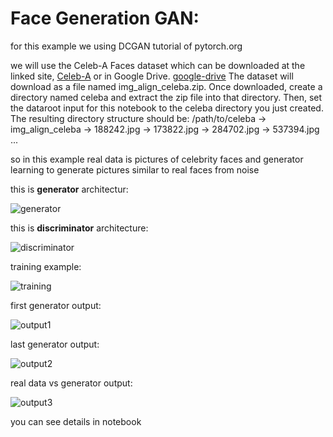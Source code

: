 # Face Generation GAN:

for this example we using DCGAN tutorial of pytorch.org

we will use the Celeb-A Faces dataset which can be downloaded at the linked site,
[Celeb-A](http://mmlab.ie.cuhk.edu.hk/projects/CelebA.html)
or in Google Drive.
[google-drive](https://drive.google.com/drive/folders/0B7EVK8r0v71pTUZsaXdaSnZBZzg)
The dataset will download as a file named img_align_celeba.zip. Once downloaded, create a directory named celeba and extract the zip file into that directory. Then, set the dataroot input for this notebook to the celeba directory you just created. The resulting directory structure should be:
  /path/to/celeba
    -> img_align_celeba
        -> 188242.jpg
        -> 173822.jpg
        -> 284702.jpg
        -> 537394.jpg
           ...

so in this example real data is pictures of celebrity faces and generator learning to generate pictures similar to real faces from noise

this is **generator** architectur:

![generator](https://github.com/A30Z/GAN/assets/121484376/6fc02246-8a23-44b6-a68a-d55a8bd89c1d)


this is **discriminator** architecture:

![discriminator](https://github.com/A30Z/GAN/assets/121484376/997f91a6-1c0b-4d99-9742-7b4c83a8fcc8)


training example:

![training](https://github.com/A30Z/GAN/assets/121484376/433efb54-e66c-40bc-9e22-ce01ace90777)


first generator output:

![output1](https://github.com/A30Z/GAN/assets/121484376/5a54f555-d25b-4f29-bb17-f313c0671b6c)


last generator output:

![output2](https://github.com/A30Z/GAN/assets/121484376/577cccc3-eebb-434f-9edc-7e0702517c9e)


real data vs generator output:

![output3](https://github.com/A30Z/GAN/assets/121484376/687716df-3247-4528-861e-39135191fe71)

you can see details in notebook
